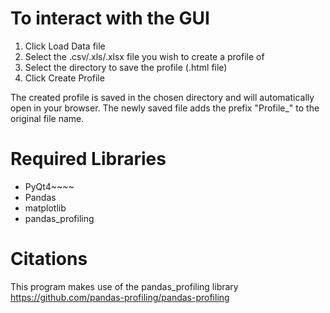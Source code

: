 # To interact with the GUI
1. Click Load Data file
2. Select the .csv/.xls/.xlsx file you wish to create a profile of
3. Select the directory to save the profile (.html file)
4. Click Create Profile

The created profile is saved in the chosen directory and will automatically open in your browser.
The newly saved file adds the prefix "Profile_" to the original file name.

# Required Libraries
- PyQt4~~~~
- Pandas
- matplotlib
- pandas_profiling

# Citations
This program makes use of the pandas_profiling library
https://github.com/pandas-profiling/pandas-profiling